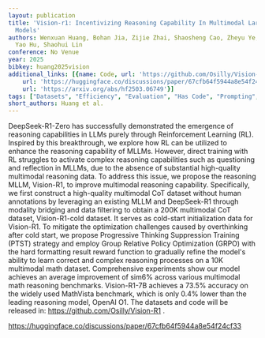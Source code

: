 ```yaml
---
layout: publication
title: 'Vision-r1: Incentivizing Reasoning Capability In Multimodal Large Language
  Models'
authors: Wenxuan Huang, Bohan Jia, Zijie Zhai, Shaosheng Cao, Zheyu Ye, Fei Zhao,
  Yao Hu, Shaohui Lin
conference: No Venue
year: 2025
bibkey: huang2025vision
additional_links: [{name: Code, url: 'https://github.com/Osilly/Vision-R1'}, {name: Code,
    url: 'https://huggingface.co/discussions/paper/67cfb64f5944a8e54f24cf33'}, {name: Paper,
    url: 'https://arxiv.org/abs/hf2503.06749'}]
tags: ["Datasets", "Efficiency", "Evaluation", "Has Code", "Prompting", "Reinforcement Learning", "Training Techniques"]
short_authors: Huang et al.
---
```

DeepSeek-R1-Zero has successfully demonstrated the emergence of reasoning capabilities in LLMs purely through Reinforcement Learning (RL). Inspired by this breakthrough, we explore how RL can be utilized to enhance the reasoning capability of MLLMs. However, direct training with RL struggles to activate complex reasoning capabilities such as questioning and reflection in MLLMs, due to the absence of substantial high-quality multimodal reasoning data. To address this issue, we propose the reasoning MLLM, Vision-R1, to improve multimodal reasoning capability. Specifically, we first construct a high-quality multimodal CoT dataset without human annotations by leveraging an existing MLLM and DeepSeek-R1 through modality bridging and data filtering to obtain a 200K multimodal CoT dataset, Vision-R1-cold dataset. It serves as cold-start initialization data for Vision-R1. To mitigate the optimization challenges caused by overthinking after cold start, we propose Progressive Thinking Suppression Training (PTST) strategy and employ Group Relative Policy Optimization (GRPO) with the hard formatting result reward function to gradually refine the model's ability to learn correct and complex reasoning processes on a 10K multimodal math dataset. Comprehensive experiments show our model achieves an average improvement of sim6% across various multimodal math reasoning benchmarks. Vision-R1-7B achieves a 73.5% accuracy on the widely used MathVista benchmark, which is only 0.4% lower than the leading reasoning model, OpenAI O1. The datasets and code will be released in: https://github.com/Osilly/Vision-R1 .

https://huggingface.co/discussions/paper/67cfb64f5944a8e54f24cf33
